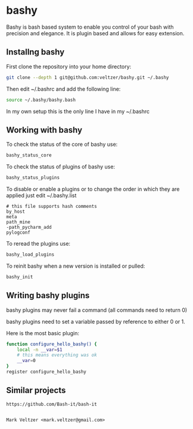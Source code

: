 # bashy

Bashy is bash based system to enable you control of your bash with precision and elegance.
It is plugin based and allows for easy extension.

## Installng bashy

First clone the repository into your home directory:

```bash
git clone --depth 1 git@github.com:veltzer/bashy.git ~/.bashy
```

Then edit ~/.bashrc and add the following line:

```bash
source ~/.bashy/bashy.bash
```

In my own setup this is the only line I have in my ~/.bashrc

## Working with bashy

To check the status of the core of bashy use:

```bash
bashy_status_core
```

To check the status of plugins of bashy use:

```bash
bashy_status_plugins
```

To disable or enable a plugins or to change the order in which
they are applied just edit ~/.bashy.list

```
# this file supports hash comments
by_host
meta
path_mine
-path_pycharm_add
pylogconf
```

To reread the plugins use:

```bash
bashy_load_plugins
```

To reinit bashy when a new version is installed or pulled:

```bash
bashy_init
```

## Writing bashy plugins

bashy plugins may never fail a command (all commands need to return 0)

bashy plugins need to set a variable passed by reference to either 0 or 1.

Here is the most basic plugin:

```bash
function configure_hello_bashy() {
	local -n __var=$1
	# this means everything was ok
	__var=0
}
register configure_hello_bashy
```

## Similar projects

	https://github.com/Bash-it/bash-it


	Mark Veltzer <mark.veltzer@gmail.com>
